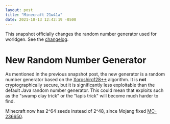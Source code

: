 ```yaml
---
layout: post
title: "Minecraft 21w41a"
date: 2021-10-13 12:42:19 -0500
---
```


This snapshot officially changes the random number generator used for worldgen. See the [changelog](https://www.minecraft.net/en-us/article/minecraft-snapshot-21w41a).

# New Random Number Generator

As mentioned in the previous snapshot post, the new generator is a random number generator based on the [Xoroshiro128++](https://prng.di.unimi.it/xoshiro128plusplus.c) algorithm. It is **not** cryptographically secure, but it is significantly less exploitable than the default Java random number generator. This could mean that exploits such as the "swamp clay trick" or the "lapis trick" will become much harder to find.

Minecraft now has 2^64 seeds instead of 2^48, since Mojang fixed [MC-236650](https://bugs.mojang.com/browse/MC-236650).

